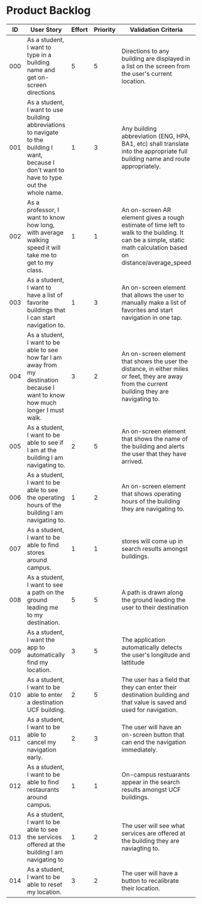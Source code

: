 # Product Backlog

| ID | User Story | Effort | Priority | Validation Criteria | Status |
|----|------------|--------|----------|---------------------|--------|
| 000 | As a student, I want to type in a building name and get on-screen directions  | 5 | 5 | Directions to any building are displayed in a list on the screen from the user's current location. | NOT STARTED |
| 001 | As a student, I want to use building abbreviations to navigate to the building I want, because I don't want to have to type out the whole name. | 1 | 3 | Any building abbreviation (ENG, HPA, BA1, etc) shall translate into the appropriate full building name and route appropriately. | NOT STARTED |
| 002 | As a professor, I want to know how long, with average walking speed it will take me to get to my class. | 1 | 1 | An on-screen AR element gives a rough estimate of time left to walk to the building. It can be a simple, static math calculation based on distance/average_speed | NOT STARTED |
| 003 | As a student, I want to have a list of favorite buildings that I can start navigation to. | 1 | 3 | An on-screen element that allows the user to manually make a list of favorites and start navigation in one tap. | NOT STARTED |
| 004 | As a student, I want to be able to see how far I am away from my destination because I want to know how much longer I must walk. | 3 | 2 | An on-screen element that shows the user the distance, in either miles or feet, they are away from the current building they are navigating to. | NOT STARTED |
| 005 | As a student, I want to be able to see if I am at the building I am navigating to. | 2 | 5 | An on-screen element that shows the name of the building and alerts the user that they have arrived. | NOT STARTED |
| 006 | As a student, I want to be able to see the operating hours of the building I am navigating to. | 1 | 2 | An on-screen element that shows operating hours of the building they are navigating to. | NOT STARTED |
| 007 | As a student, I want to be able to find stores around campus. | 1 | 1 | stores will come up in search results amongst buildings. | NOT STARTED|
| 008 | As a student, I want to see a path on the ground leading me to my destination. | 5 | 5 | A path is drawn along the ground leading the user to their destination | NOT STARTED |
| 009 | As a student, I want the app to automatically find my location. | 3 | 5 | The application automatically detects the user's longitude and lattitude | NOT STARTED |
| 010 | As a student, I want to be able to enter a destination UCF building. | 2 | 5 | The user has a field that they can enter their destination building and that value is saved and used for navigation. | NOT STARTED|
| 011 | As a student, I want to be able to cancel my navigation early. | 2 | 3 | The user will have an on-screen button that can end the navigation immediately. |NOT STARTED|
| 012 | As a student, I want to be able to find restaurants around campus. | 1 | 1 | On-campus restuarants appear in the search results amongst UCF buildings. | NOT STARTED |
| 013 | As a student, I want to be able to see the services offered at the building I am navigating to | 1 | 2 | The user will see what services are offered at the building they are naviagting to. | NOT STARTED |
| 014 | As a student, I want to be able to reset my location. | 3 | 2 | The user will have a button to recalibrate their location. | NOT STARTED|
